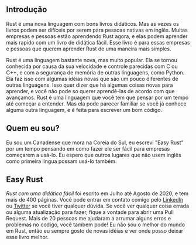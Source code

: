 ## Introdução

Rust é uma nova linguagem com bons livros didáticos. Mas as vezes os livros podem ser difíceis por serem para pessoas nativas em inglês. Muitas empresas e pessoas estão aprendendo Rust agora, e elas podem aprender mais rapido com um livro de didática fácil. Esse livro é para essas empresas e pessoas que querem aprender Rust de uma maneira mais simples.

Rust é uma linguagem bastante nova, mas muito popular. Ela se tornou conhecida por causa da sua velocidade e controle parecidas com C ou C++, e com a segurança de memória de outras linguagens, como Python. Ela faz isso com algumas idéias novas que são um pouco diferentes de outras linguagens. Isso quer dizer que há algumas coisas novas para aprender, e você não pode so querer aprendê-las de acordo com que avançamos. Rust é uma linguagem que você tem que pensar por um tempo até começar a entender. Mas ela pode parecer familiar se você já conhece alguma outra linguagem, e é feita para escrever um bom código.

## Quem eu sou?

Eu sou um Canadense que mora na Coreia do Sul, eu escrevi "Easy Rust" por um tempo pensando em como fazer ele ser fácil para empresas começarem a usá-lo. Eu espero que outros lugares que não usem inglês como primeira lingua possam usá-lo também.

## Easy Rust

_Rust com uma didática fácil_ foi escrito em Julho até Agosto de 2020, e tem mais de 400 páginas. Você pode entrar em contato comigo pelo [LinkedIn](https://www.linkedin.com/in/davemacleod) ou [Twitter](https://twitter.com/mithridates) se você tiver qualquer dúvida. Se você ver qualquer coisa errada ou alguma atualização para fazer, fique a vontade para abrir uma Pull Request. Mais de 20 pessoas me ajudaram a arrumar alguns erros e problemas no codigo, você tambem pode! Eu não sou o melhor do mundo em Rust, então eu sempre gosto de novas idéias e ver onde posso deixar esse livro melhor.
